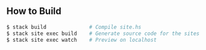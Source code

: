 
## How to Build

```bash
$ stack build              # Compile site.hs
$ stack site exec build    # Generate source code for the sites
$ stack site exec watch    # Preview on localhost
```

